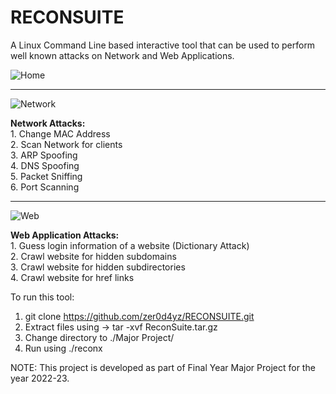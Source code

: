 # RECONSUITE

A Linux Command Line based interactive tool that can be used to perform well known attacks on Network and Web Applications.

![Home](https://user-images.githubusercontent.com/109734299/236384182-15b2d1e1-6cf0-421a-8d1d-2d5a2a335d5b.png)

<hr />

![Network](https://user-images.githubusercontent.com/109734299/236384183-80e62f41-b872-4959-8117-7b0fb4520fbc.png)

<strong>Network Attacks:</strong><br />
    1. Change MAC Address<br />
    2. Scan Network for clients<br />
    3. ARP Spoofing<br />
    4. DNS Spoofing<br />
    5. Packet Sniffing<br />
    6. Port Scanning<br />

<hr />

![Web](https://user-images.githubusercontent.com/109734299/236384179-c8026db9-a53d-4587-98b8-bfaf538298f3.png)

<strong>Web Application Attacks:</strong><br />
    1. Guess login information of a website (Dictionary Attack)<br />
    2. Crawl website for hidden subdomains<br />
    3. Crawl website for hidden subdirectories<br />
    4. Crawl website for href links<br />
    
To run this tool:<br />

1. git clone https://github.com/zer0d4yz/RECONSUITE.git
2. Extract files using -> tar -xvf ReconSuite.tar.gz
3. Change directory to ./Major Project/
4. Run using ./reconx

NOTE: This project is developed as part of Final Year Major Project for the year 2022-23.
 

